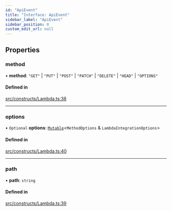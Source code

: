```yaml
---
id: "ApiEvent"
title: "Interface: ApiEvent"
sidebar_label: "ApiEvent"
sidebar_position: 0
custom_edit_url: null
---
```


## Properties

### method

• **method**: ``"GET"`` \| ``"PUT"`` \| ``"POST"`` \| ``"PATCH"`` \| ``"DELETE"`` \| ``"HEAD"`` \| ``"OPTIONS"``

#### Defined in

[src/constructs/Lambda.ts:38](https://github.com/matthewkeil/full-stack-pattern/blob/a1528c9/src/constructs/Lambda.ts#L38)

___

### options

• `Optional` **options**: [`Mutable`](../modules#mutable)<`MethodOptions` & `LambdaIntegrationOptions`\>

#### Defined in

[src/constructs/Lambda.ts:40](https://github.com/matthewkeil/full-stack-pattern/blob/a1528c9/src/constructs/Lambda.ts#L40)

___

### path

• **path**: `string`

#### Defined in

[src/constructs/Lambda.ts:39](https://github.com/matthewkeil/full-stack-pattern/blob/a1528c9/src/constructs/Lambda.ts#L39)
